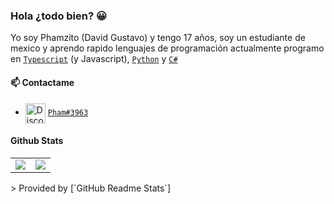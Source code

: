 ### Hola ¿todo bien? 😀

Yo soy Phamzito (David Gustavo) y tengo 17 años, soy un estudiante de mexico y aprendo rapido lenguajes de programación actualmente programo en [`Typescript`] (y Javascript), [`Python`] y [`C#`]

#### 📫 Contactame
   - <img src="https://simpleicons.org/icons/discord.svg" alt="Discord" width="32" align="center"> [`Pham#3963`][Discord]

#### Github Stats

<table>
  <tr>
    <td align="center" style="padding=0;width=50%;">
      <img align="center" style="padding=0;" src="https://github-readme-stats.vercel.app/api/?username=Phamzito&show_icons=true&title_color=4F8CC9&text_color=9f9f9f&bg_color=00000000&hide_border=true&icon_color=4F8CC9&hide_title=true&count_private=true" />
    </td>
    <td align="center" style="padding=0;width=50%;">
      <img align="center" style="padding=0;" src="https://github-readme-stats.quantumlytangled.vercel.app/api/top-langs/?username=Phamzito&layout=compact&show_icons=true&title_color=4F8CC9&text_color=9f9f9f&bg_color=00000000&hide_border=true&icon_color=00000000&count_private=true&extra=TheHuskyBot/Husky;Gatomo-Bunkers/Normal" />
    </td>
  </tr>
</table>
> Provided by [`GitHub Readme Stats`]

<!--Links-->
[`TypeScript`]:          https://www.typescriptlang.org/
[`Python`]:              https://www.python.org/
[`C#`]:                  https://visualstudio.microsoft.com/

[Discord]:               https://discord.com/users/497061687820812288

[`GitHub Readme Stats`]: https://github.com/anuraghazra/github-readme-stats
